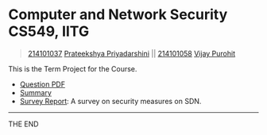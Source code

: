 # Computer and Network Security CS549, IITG 
>
> [214101037](https://www.iitg.ac.in/cse/student-pages/ppriyadarshini) [Prateekshya Priyadarshini](https://github.com/prateekshyap) || [214101058](https://www.iitg.ac.in/cse/student-pages/vijay.purohit) [Vijay Purohit](https://github.com/vijaypurohit)

This is the Term Project for the Course.
* [Question PDF](/Questions/CS549_TermProj_22%20(2).pdf)
* [Summary](/summary.txt)
* [Survey Report](/CS549_214101037_214101058_A_Survey_on_Security_Measures_on_SDN_2.pdf): A survey on security measures on SDN.

-----------------
THE END
